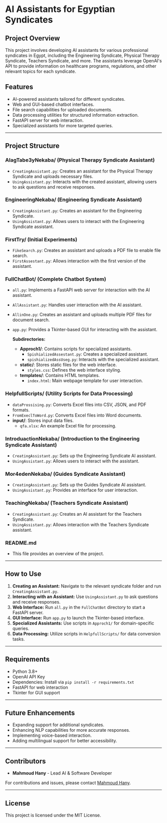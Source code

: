 # AI Assistants for Egyptian Syndicates

## Project Overview
This project involves developing AI assistants for various professional syndicates in Egypt, including the Engineering Syndicate, Physical Therapy Syndicate, Teachers Syndicate, and more. The assistants leverage OpenAI's API to provide information on healthcare programs, regulations, and other relevant topics for each syndicate.

## Features
- AI-powered assistants tailored for different syndicates.
- Web and GUI-based chatbot interfaces.
- File search capabilities for uploaded documents.
- Data processing utilities for structured information extraction.
- FastAPI server for web interaction.
- Specialized assistants for more targeted queries.

---

## Project Structure

### **AlagTabe3yNekaba/** (Physical Therapy Syndicate Assistant)
- `CreatingAssistant.py`: Creates an assistant for the Physical Therapy Syndicate and uploads necessary files.
- `UsingAssistant.py`: Interacts with the created assistant, allowing users to ask questions and receive responses.

### **EngineeringNekaba/** (Engineering Syndicate Assistant)
- `CreatingAssistant.py`: Creates an assistant for the Engineering Syndicate.
- `UsingAssistant.py`: Allows users to interact with the Engineering Syndicate assistant.

### **FirstTry/** (Initial Experiments)
- `FikeSearch.py`: Creates an assistant and uploads a PDF file to enable file search.
- `FirstAssestant.py`: Allows interaction with the first version of the assistant.

### **FullChatBot/** (Complete Chatbot System)
- `all.py`: Implements a FastAPI web server for interaction with the AI assistant.
- `AllAssistant.py`: Handles user interaction with the AI assistant.
- `AllinOne.py`: Creates an assistant and uploads multiple PDF files for document search.
- `app.py`: Provides a Tkinter-based GUI for interacting with the assistant.
  
  **Subdirectories:**
  - **Approch1/**: Contains scripts for specialized assistants.
    - `SpishializedAssestant.py`: Creates a specialized assistant.
    - `spishializedAssUseg.py`: Interacts with the specialized assistant.
  - **static/**: Stores static files for the web interface.
    - `styles.css`: Defines the web interface styling.
  - **templates/**: Contains HTML templates.
    - `index.html`: Main webpage template for user interaction.

### **HelpfullScripts/** (Utility Scripts for Data Processing)
- `dataProssising.py`: Converts Excel files into CSV, JSON, and PDF formats.
- `FromExeclToWord.py`: Converts Excel files into Word documents.
- **input/**: Stores input data files.
  - `qfa.xlsx`: An example Excel file for processing.

### **IntroduactionNekaba/** (Introduction to the Engineering Syndicate Assistant)
- `CreatingAssistant.py`: Sets up the Engineering Syndicate AI assistant.
- `UsingAssistant.py`: Allows users to interact with the assistant.

### **Mor4edenNekaba/** (Guides Syndicate Assistant)
- `CreatingAssistant.py`: Sets up the Guides Syndicate AI assistant.
- `UsingAssistant.py`: Provides an interface for user interaction.

### **TeachingNekaba/** (Teachers Syndicate Assistant)
- `CreatingAssistant.py`: Creates an AI assistant for the Teachers Syndicate.
- `UsingAssistant.py`: Allows interaction with the Teachers Syndicate assistant.

### **README.md**
- This file provides an overview of the project.

---

## How to Use
1. **Creating an Assistant:** Navigate to the relevant syndicate folder and run `CreatingAssistant.py`.
2. **Interacting with an Assistant:** Use `UsingAssistant.py` to ask questions and receive responses.
3. **Web Interface:** Run `all.py` in the `FullChatBot` directory to start a FastAPI server.
4. **GUI Interface:** Run `app.py` to launch the Tkinter-based interface.
5. **Specialized Assistants:** Use scripts in `Approch1/` for domain-specific queries.
6. **Data Processing:** Utilize scripts in `HelpfullScripts/` for data conversion tasks.

---

## Requirements
- Python 3.8+
- OpenAI API Key
- Dependencies: Install via `pip install -r requirements.txt`
- FastAPI for web interaction
- Tkinter for GUI support

---

## Future Enhancements
- Expanding support for additional syndicates.
- Enhancing NLP capabilities for more accurate responses.
- Implementing voice-based interaction.
- Adding multilingual support for better accessibility.

---

## Contributors
- **Mahmoud Hany** - Lead AI & Software Developer

For contributions and issues, please contact [Mahmoud Hany](https://www.linkedin.com/in/mahmoud-hany-fathalla-6b1690219/).

---

## License
This project is licensed under the MIT License.

